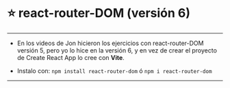# :star: react-router-DOM (versión 6)

---

- En los videos de Jon hicieron los ejercicios con react-router-DOM versión 5, pero yo lo hice en la versión 6, y en vez de crear el proyecto de Create React App lo cree con **Vite**.

- Instalo con: `npm install react-router-dom` ó  `npm i react-router-dom`

---


